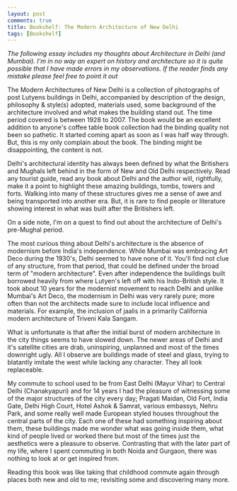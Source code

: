 ```yaml
---
layout: post
comments: true
title: Bookshelf: The Modern Architecture of New Delhi
tags: [Bookshelf]
---
```


*The following essay includes my thoughts about Architecture in Delhi (and Mumbai). I'm in no way an expert on history and architecture so it is quite possible that I have made errors in my observations. If the reader finds any mistake please feel free to point it out*

The Modern Architectures of New Delhi is a collection of photographs of post Lutyens buildings in Delhi, accompanied by description of the design, philosophy & style(s) adopted, materials used, some background of the architecture involved and what makes the building stand out. The time period covered is between 1928 to 2007. The book would be an excellent addition to anyone's coffee table book collection had the binding quality not been so pathetic. It started coming apart as soon as I was half way through. But, this is my only complain about the book. The binding might be disappointing, the content is not. 

Delhi's architectural identity has always been defined by what the Britishers and Mughals left behind in the form of New and Old Delhi respectively. Read any tourist guide, read any book about Delhi and the author will, rightfully, make it a point to highlight these amazing buildings, tombs, towers and forts. Walking into many of these structures gives me a sense of awe and being transported into another era. But, it is rare to find people or literature showing interest in what was built after the Britishers left.

On a side note, I'm on a quest to find out about the architecture of Delhi's pre-Mughal period.

The most curious thing about Delhi's architecture is the absence of modernism before India's independence. While Mumbai was embracing Art Deco during the 1930's, Delhi seemed to have none of it. You'll find not clue of any structure, from that period, that could be defined under the broad term of "modern architecture". Even after independence the buildings built borrowed heavily from where Lutyen's left off with his Indo-British style. It took about 10 years for the modernist movement to reach Delhi and unlike Mumbai's Art Deco, the modernism in Delhi was very rarely pure; more often than not the architects made sure to include local influence and materials. For example, the inclusion of jaalis in a primarily California modern architecture of Triveni Kala Sangam. 

What is unfortunate is that after the initial burst of modern architecture in the city things seems to have slowed down. The newer areas of Delhi and it's satellite cities are drab, uninspiring, unplanned and most of the times downright ugly. All I observe are buildings made of steel and glass, trying to blatantly imitate the west while lacking any character. They all look replaceable.

My commute to school used to be from East Delhi (Mayur Vihar) to Central Delhi (Chanakyapuri) and for 14 years I had the pleasure of witnessing some of the major structures of the city every day; Pragati Maidan, Old Fort, India Gate, Delhi High Court, Hotel Ashok & Samrat, various embassys, Nehru Park, and some really well made European styled houses throughout the central parts of the city. Each one of these had something inspiring about them, these buildings made me wonder what was going inside them, what kind of people lived or worked there but most of the times just the aesthetics were a pleasure to observe. Contrasting that with the later part of my life, where I spent commuting in both Noida and Gurgaon, there was nothing to look at or get inspired from. 

Reading this book was like taking that childhood commute again through places both new and old to me; revisiting some and discovering many more. 






